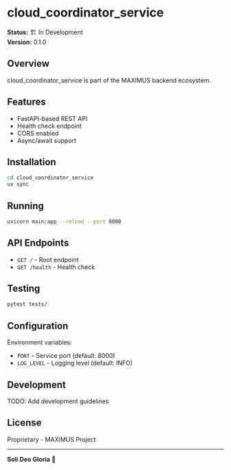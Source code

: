 # cloud_coordinator_service

**Status:** 🏗️ In Development  
**Version:** 0.1.0

## Overview

cloud_coordinator_service is part of the MAXIMUS backend ecosystem.

## Features

- FastAPI-based REST API
- Health check endpoint
- CORS enabled
- Async/await support

## Installation

```bash
cd cloud_coordinator_service
uv sync
```

## Running

```bash
uvicorn main:app --reload --port 8000
```

## API Endpoints

- `GET /` - Root endpoint
- `GET /health` - Health check

## Testing

```bash
pytest tests/
```

## Configuration

Environment variables:
- `PORT` - Service port (default: 8000)
- `LOG_LEVEL` - Logging level (default: INFO)

## Development

TODO: Add development guidelines

## License

Proprietary - MAXIMUS Project

---

**Soli Deo Gloria** 🙏
